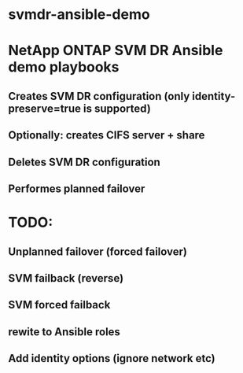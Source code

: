 # svmdr-ansible-demo

# NetApp ONTAP SVM DR Ansible demo playbooks

## Creates SVM DR configuration (only identity-preserve=true is supported)
## Optionally: creates CIFS server + share
## Deletes SVM DR configuration
## Performes planned failover

# TODO:
## Unplanned failover (forced failover)
## SVM failback (reverse)
## SVM forced failback
## rewite to Ansible roles
## Add identity options (ignore network etc)
